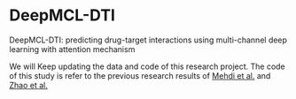 # DeepMCL-DTI
 DeepMCL-DTI: predicting drug-target interactions using multi-channel deep learning with attention mechanism

 We will Keep updating the data and code of this research project.
  The code of this study is refer to the previous research results of [Mehdi et al.](https://github.com/yazdanimehdi/AttentionSiteDTI)
  and [Zhao et al.](https://github.com/zhaoqichang/HpyerAttentionDTI)

